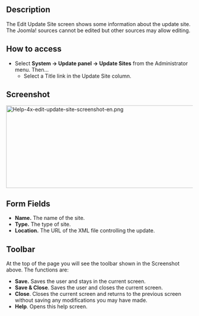 <!-- Filename: Help4.x:Edit_Update_Site / Display title: Edit Update Site -->

## Description

The Edit Update Site screen shows some information about the update
site. The Joomla! sources cannot be edited but other sources may allow
editing.

## How to access

- Select **System **→** Update panel **→** Update Sites** from the
  Administrator menu. Then...
  - Select a Title link in the Update Site column.

## Screenshot

<img
src="https://docs.joomla.org/images/8/8c/Help-4x-edit-update-site-screenshot-en.png"
decoding="async" data-file-width="800" data-file-height="223"
width="800" height="223"
alt="Help-4x-edit-update-site-screenshot-en.png" />

## Form Fields

- **Name.** The name of the site.
- **Type.** The type of site.
- **Location.** The URL of the XML file controlling the update.

## Toolbar

At the top of the page you will see the toolbar shown in the Screenshot
above. The functions are:

- **Save.** Saves the user and stays in the current screen.
- **Save & Close**. Saves the user and closes the current screen.
- **Close**. Closes the current screen and returns to the previous
  screen without saving any modifications you may have made.
- **Help**. Opens this help screen.
